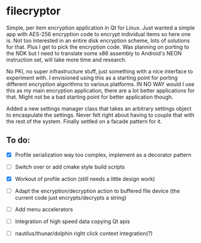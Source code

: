 # filecryptor
Simple, per item encryption application in Qt for Linux. Just wanted a simple app with AES-256 encryption code to encrypt individual items so here one is. Not too interested in an entire disk encryption scheme, lots of solutions for that. Plus I get to pick the encryption code. Was planning on porting to the NDK but I need to translate some x86 assembly to Android's NEON instruction set, will take more time and research.

No PKI, no super infrastructure stuff, just something with a nice interface to experiment with. I envisioned using this as a starting point for porting different encryption algorithms to various platforms. IN NO WAY would I use this as my main encryption application, there are a lot better applications for that. Might not be a bad starting point for better application though.

Added a new settings manager class that takes an arbitrary settings object to encaspulate the settings. Never felt right about having to couple that with the rest of the system. Finally settled on a facade pattern for it.

## To do:
- [X] Profile serialization way too complex, implement as a decorator pattern
- [ ] Switch over or add cmake style build scripts
- [X] Workout of profile action (still needs a little design work)
- [ ] Adapt the encryption/decryption action to buffered file device (the current code just encrypts/decrypts a string)
- [ ] Add menu accelerators
- [ ] Integration of high speed data copying Qt apis
- [ ] nautilus/thunar/dolphin right click context integration(?)


